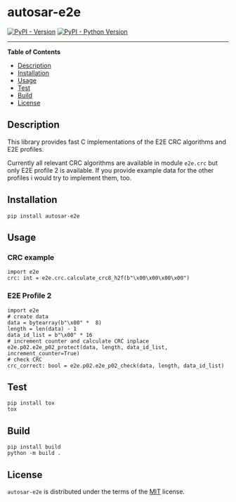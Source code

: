 # autosar-e2e

[![PyPI - Version](https://img.shields.io/pypi/v/autosar-e2e.svg)](https://pypi.org/project/autosar-e2e)
[![PyPI - Python Version](https://img.shields.io/pypi/pyversions/autosar-e2e.svg)](https://pypi.org/project/autosar-e2e)

-----

**Table of Contents**

- [Description](#description)
- [Installation](#installation)
- [Usage](#usage)
- [Test](#test)
- [Build](#build)
- [License](#license)

## Description

This library provides fast C implementations of the E2E CRC algorithms and E2E profiles. 

Currently all relevant CRC algorithms are available in module `e2e.crc`
but only E2E profile 2 is available. If you provide example data for the other profiles i would try to implement them, too.

## Installation

```console
pip install autosar-e2e
```

## Usage

### CRC example
```python3
import e2e
crc: int = e2e.crc.calculate_crc8_h2f(b"\x00\x00\x00\x00")
```

### E2E Profile 2
```python3
import e2e
# create data
data = bytearray(b"\x00" *  8)
length = len(data) - 1
data_id_list = b"\x00" * 16
# increment counter and calculate CRC inplace
e2e.p02.e2e_p02_protect(data, length, data_id_list, increment_counter=True)
# check CRC
crc_correct: bool = e2e.p02.e2e_p02_check(data, length, data_id_list)
```

## Test

```console
pip install tox
tox
```

## Build

```console
pip install build
python -m build .
```

## License

`autosar-e2e` is distributed under the terms of the [MIT](https://spdx.org/licenses/MIT.html) license.
